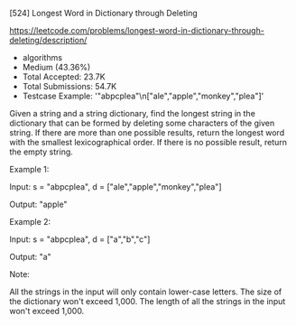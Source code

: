 [524] Longest Word in Dictionary through Deleting  

https://leetcode.com/problems/longest-word-in-dictionary-through-deleting/description/

* algorithms
* Medium (43.36%)
* Total Accepted:    23.7K
* Total Submissions: 54.7K
* Testcase Example:  '"abpcplea"\n["ale","apple","monkey","plea"]'


Given a string and a string dictionary, find the longest string in the dictionary that can be formed by deleting some characters of the given string. If there are more than one possible results, return the longest word with the smallest lexicographical order. If there is no possible result, return the empty string.

Example 1:

Input:
s = "abpcplea", d = ["ale","apple","monkey","plea"]

Output: 
"apple"




Example 2:

Input:
s = "abpcplea", d = ["a","b","c"]

Output: 
"a"



Note:

All the strings in the input will only contain lower-case letters.
The size of the dictionary won't exceed 1,000.
The length of all the strings in the input won't exceed 1,000.


